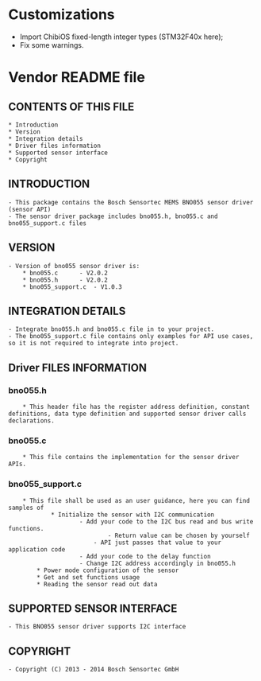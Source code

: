 # Customizations

- Import ChibiOS fixed-length integer types (STM32F40x here);
- Fix some warnings.

# Vendor README file
## CONTENTS OF THIS FILE
	* Introduction
	* Version
	* Integration details
	* Driver files information
	* Supported sensor interface
	* Copyright

## INTRODUCTION
	- This package contains the Bosch Sensortec MEMS BNO055 sensor driver (sensor API)
	- The sensor driver package includes bno055.h, bno055.c and bno055_support.c files

## VERSION
	- Version of bno055 sensor driver is:
		* bno055.c 		- V2.0.2
		* bno055.h 		- V2.0.2
		* bno055_support.c 	- V1.0.3

## INTEGRATION DETAILS
	- Integrate bno055.h and bno055.c file in to your project.
	- The bno055_support.c file contains only examples for API use cases, so it is not required to integrate into project.

## Driver FILES INFORMATION
### bno055.h
		* This header file has the register address definition, constant definitions, data type definition and supported sensor driver calls declarations.

### bno055.c
		* This file contains the implementation for the sensor driver APIs.

### bno055_support.c
		* This file shall be used as an user guidance, here you can find samples of
    			* Initialize the sensor with I2C communication
        				- Add your code to the I2C bus read and bus write functions.
            					- Return value can be chosen by yourself
           					- API just passes that value to your application code
        				- Add your code to the delay function
        				- Change I2C address accordingly in bno055.h
   			* Power mode configuration of the sensor
   			* Get and set functions usage
			* Reading the sensor read out data

## SUPPORTED SENSOR INTERFACE
	- This BNO055 sensor driver supports I2C interface


## COPYRIGHT
	- Copyright (C) 2013 - 2014 Bosch Sensortec GmbH


